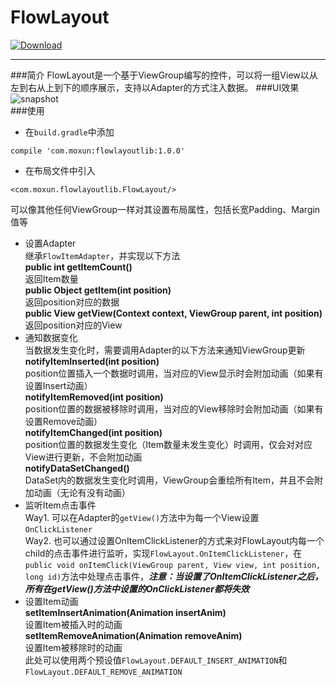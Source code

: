 # FlowLayout
[ ![Download](https://api.bintray.com/packages/misakuo/maven/FlowLayout/images/download.svg) ](https://bintray.com/misakuo/maven/FlowLayout/_latestVersion)

****  
###简介
FlowLayout是一个基于ViewGroup编写的控件，可以将一组View以从左到右从上到下的顺序展示，支持以Adapter的方式注入数据。
###UI效果
![snapshot](https://raw.githubusercontent.com/misakuo/FlowLayout/master/snapshot.gif)    
###使用
- 在`build.gradle`中添加  
```
compile 'com.moxun:flowlayoutlib:1.0.0'
```
- 在布局文件中引入    
```
<com.moxun.flowlayoutlib.FlowLayout/>
```    
可以像其他任何ViewGroup一样对其设置布局属性，包括长宽Padding、Margin值等    
 - 设置Adapter    
 继承`FlowItemAdapter`，并实现以下方法     
 **public int getItemCount()**    
 返回Item数量    
 **public Object getItem(int position)**    
 返回position对应的数据    
 **public View getView(Context context, ViewGroup parent, int position)**    
 返回position对应的View    
 - 通知数据变化    
 当数据发生变化时，需要调用Adapter的以下方法来通知ViewGroup更新        
 **notifyItemInserted(int position)**     
 position位置插入一个数据时调用，当对应的View显示时会附加动画（如果有设置Insert动画）    
 **notifyItemRemoved(int position)**  
 position位置的数据被移除时调用，当对应的View移除时会附加动画（如果有设置Remove动画）    
 **notifyItemChanged(int position)**      
 position位置的数据发生变化（Item数量未发生变化）时调用，仅会对对应View进行更新，不会附加动画    
 **notifyDataSetChanged()**   
 DataSet内的数据发生变化时调用，ViewGroup会重绘所有Item，并且不会附加动画（无论有没有动画）    
 - 监听Item点击事件    
 Way1. 可以在Adapter的`getView()`方法中为每一个View设置`OnClickListener`    
 Way2. 也可以通过设置OnItemClickListener的方式来对FlowLayout内每一个child的点击事件进行监听，实现`FlowLayout.OnItemClickListener`，在`public void onItemClick(ViewGroup parent, View view, int position, long id)`方法中处理点击事件，***注意：当设置了OnItemClickListener之后，所有在getView()方法中设置的OnClickListener都将失效***    
 - 设置Item动画        
 **setItemInsertAnimation(Animation insertAnim)**    
 设置Item被插入时的动画        
 **setItemRemoveAnimation(Animation removeAnim)**    
 设置Item被移除时的动画    
 此处可以使用两个预设值`FlowLayout.DEFAULT_INSERT_ANIMATION`和`FlowLayout.DEFAULT_REMOVE_ANIMATION`


